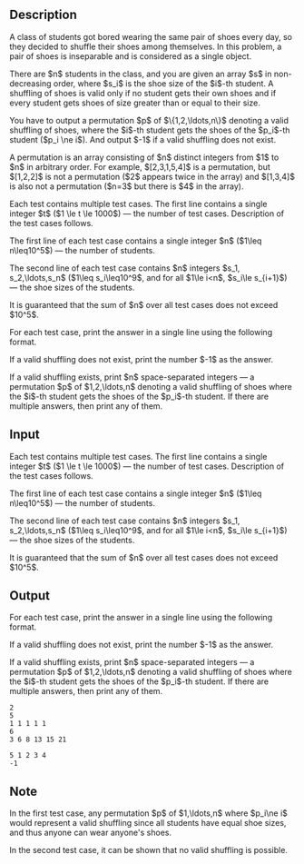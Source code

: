 ## Description

<div><p>A class of students got bored wearing the same pair of shoes every day, so they decided to shuffle their shoes among themselves. In this problem, a pair of shoes is inseparable and is considered as a single object.</p><p>There are $n$ students in the class, and you are given an array $s$ in <span class="tex-font-style-bf">non-decreasing</span> order, where $s_i$ is the shoe size of the $i$-th student. A shuffling of shoes is valid only if <span class="tex-font-style-bf">no student gets their own shoes</span> and if every student gets shoes of size <span class="tex-font-style-bf">greater than or equal to</span> their size. </p><p>You have to output a permutation $p$ of $\{1,2,\ldots,n\}$ denoting a valid shuffling of shoes, where the $i$-th student gets the shoes of the $p_i$-th student ($p_i \ne i$). And output $-1$ if a valid shuffling does not exist.</p><p>A permutation is an array consisting of $n$ distinct integers from $1$ to $n$ in arbitrary order. For example, $[2,3,1,5,4]$ is a permutation, but $[1,2,2]$ is not a permutation ($2$ appears twice in the array) and $[1,3,4]$ is also not a permutation ($n=3$ but there is $4$ in the array).</p></div><div class="input-specification"><p>Each test contains multiple test cases. The first line contains a single integer $t$ ($1 \le t \le 1000$) — the number of test cases. Description of the test cases follows.</p><p>The first line of each test case contains a single integer $n$ ($1\leq n\leq10^5$)&nbsp;— the number of students.</p><p>The second line of each test case contains $n$ integers $s_1, s_2,\ldots,s_n$ ($1\leq s_i\leq10^9$, and for all $1\le i&lt;n$, $s_i\le s_{i+1}$) — the shoe sizes of the students.</p><p>It is guaranteed that the sum of $n$ over all test cases does not exceed $10^5$.</p></div><div class="output-specification"><p>For each test case, print the answer in a single line using the following format.</p><p>If a valid shuffling does not exist, print the number $-1$ as the answer.</p><p>If a valid shuffling exists, print $n$ space-separated integers — a permutation $p$ of $1,2,\ldots,n$ denoting a valid shuffling of shoes where the $i$-th student gets the shoes of the $p_i$-th student. If there are multiple answers, then print any of them.</p></div>

## Input

<p>Each test contains multiple test cases. The first line contains a single integer $t$ ($1 \le t \le 1000$) — the number of test cases. Description of the test cases follows.</p><p>The first line of each test case contains a single integer $n$ ($1\leq n\leq10^5$)&nbsp;— the number of students.</p><p>The second line of each test case contains $n$ integers $s_1, s_2,\ldots,s_n$ ($1\leq s_i\leq10^9$, and for all $1\le i&lt;n$, $s_i\le s_{i+1}$) — the shoe sizes of the students.</p><p>It is guaranteed that the sum of $n$ over all test cases does not exceed $10^5$.</p>

## Output

<p>For each test case, print the answer in a single line using the following format.</p><p>If a valid shuffling does not exist, print the number $-1$ as the answer.</p><p>If a valid shuffling exists, print $n$ space-separated integers — a permutation $p$ of $1,2,\ldots,n$ denoting a valid shuffling of shoes where the $i$-th student gets the shoes of the $p_i$-th student. If there are multiple answers, then print any of them.</p>





```input1
2
5
1 1 1 1 1
6
3 6 8 13 15 21
```




```output1
5 1 2 3 4 
-1
```



## Note

<p>In the first test case, any permutation $p$ of $1,\ldots,n$ where $p_i\ne i$ would represent a valid shuffling since all students have equal shoe sizes, and thus anyone can wear anyone's shoes.</p><p>In the second test case, it can be shown that no valid shuffling is possible.</p>
